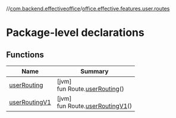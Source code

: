 //[com.backend.effectiveoffice](../../index.md)/[office.effective.features.user.routes](index.md)

# Package-level declarations

## Functions

| Name | Summary |
|---|---|
| [userRouting](user-routing.md) | [jvm]<br>fun Route.[userRouting](user-routing.md)() |
| [userRoutingV1](user-routing-v1.md) | [jvm]<br>fun Route.[userRoutingV1](user-routing-v1.md)() |

